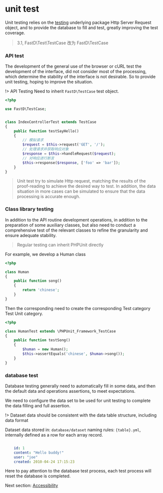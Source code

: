 # unit test

Unit testing relies on the [testing](https://github.com/JanHuang/testing) underlying package Http Server Request object, and to provide the database to fill and test, greatly improving the test coverage.

> 3.1, FastD\Test\TestCase 改为 FastD\TestCase

### API test

The development of the general use of the browser or cURL test the development of the interface, did not consider most of the processing, which determine the stability of the interface is not desirable. So to provide unit testing, hoping to improve the situation.

!> API Testing Need to inherit `FastD\TestCase` test object.

```php
<?php

use FastD\TestCase;


class IndexControllerTest extends TestCase
{
    public function testSayHello()
    {
        // 模拟请求
        $request = $this->request('GET', '/');
        // 处理请求并获取响应对象
        $response = $this->handleRequest($request);
        // 对响应进行断言
        $this->response($response, ['foo' => 'bar']);
    }
}
```

> Unit test try to simulate Http request, matching the results of the proof-reading to achieve the desired way to test. In addition, the data situation in more cases can be simulated to ensure that the data processing is accurate enough.

### Class library testing

In addition to the API routine development operations, in addition to the preparation of some auxiliary classes, but also need to conduct a comprehensive test of the relevant classes to refine the granularity and ensure adequate stability.

> Regular testing can inherit PHPUnit directly

For example, we develop a Human class

```php
<?php

class Human
{
    public function song()
    {
        return 'chinese';
    }
}
```

Then the corresponding need to create the corresponding Test category Test Unit category.

```php
<?php

class HumanTest extends \PHPUnit_Framework_TestCase
{
    public function testSong()
    {
        $human = new Human();
        $this->assertEquals('chinese', $human->song());
    }
}
```

### database test

Database testing generally need to automatically fill in some data, and then the default data and operations assertions, to meet expectations.

We need to configure the data set to be used for unit testing to complete the data filling and full assertion.

!> Dataset data should be consistent with the data table structure, including data format

Dataset data stored in: `database/dataset` naming rules: `{table}.yml`, internally defined as a row for each array record.

```yml

    id: 1
    content: "Hello buddy!"
    user: "joe"
    created: 2010-04-24 17:15:23
```

Here to pay attention to the database test process, each test process will reset the database is completed.

Next section: [Accessibility](en-us/3.2/advanced/3-2-helpers.md)